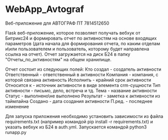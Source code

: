 # WebApp_Avtograf
Веб-приложение для АВТОГРАФ ПТ 7814512650


Flask веб-приложение, которое позволяет получать вебхук от Битрикс24 и формировать отчет по активностям на основе входящих параметров (дата начала для формирования отчета, по каким отделам и\или пользователем и пользователь, которому будет направлена ссылка на отчет).
Отчет загружается на диск Б24 в папку "Отчеты_по_активностям" на общем хранилище.

Отчет состоит из следующих полей:
Кто создал - создатель активности
Ответственный - ответственный в активности
Компания - компания, с которой связана активность
Исполнить - крайний срок активности
Относится к - источник активности в виде элемента crm-сущности
Тип активности - письмо, дело, встреча и тд.
Тема - название активности
Статус - выполнено\не выполнено
Результат - заметка к активности из таймлайна
Создано - дата создания активности
П.ред. - последнее изменение

Для запуска приложения необходимо установить зависимости из файла requirements.txt (например командой pip install -r requirements.txt) и указать вебхук из Б24 в auth.yml.
Запускается командой python3 runapp.py

